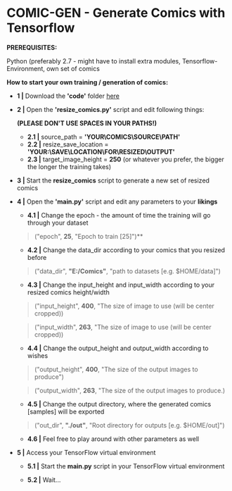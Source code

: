 # COMIC-GEN - Generate Comics with Tensorflow 

**PREREQUISITES:**

Python (preferably 2.7 - might have to install extra modules, Tensorflow-Environment, own set of comics

**How to start your own training / generation of comics:**

* **1 |** Download the **'code'** folder [here](https://github.com/ARGNZXT/comic-gen/releases/tag/v0.2-beta)

* **2 |** Open the **'resize_comics.py'** script and edit following things:

  **(PLEASE DON'T USE SPACES IN YOUR PATHS!)**

  * **2.1 |** source_path = **'YOUR\COMICS\SOURCE\PATH'**
  * **2.2 |** resize_save_location = **'YOUR:\\SAVE\\LOCATION\\FOR\\RESIZED\\OUTPUT'**
  * **2.3 |** target_image_height = **250** (or whatever you prefer, the bigger the longer the training takes)

* **3 |** Start the **resize_comics** script to generate a new set of resized comics

* **4 |** Open the **'main.py'** script and edit any parameters to your **likings**

  * **4.1  |** Change the epoch - the amount of time the training will go through your dataset
  
  > ("epoch", **25**, "Epoch to train [25]")** 
  
  * **4.2  |** Change the data_dir according to your comics that you resized before
  
  > ("data_dir", **"E:/Comics"**, "path to datasets [e.g. $HOME/data]")
  
  
  * **4.3  |** Change the input_height and input_width according to your resized comics height/width
  
  > ("input_height", **400**, "The size of image to use (will be center cropped))
  
  > ("input_width", **263**, "The size of image to use (will be center cropped))
  
   * **4.4  |** Change the output_height and output_width according to wishes
   
  > ("output_height", **400**, "The size of the output images to produce")
  
  > ("output_width", **263**, "The size of the output images to produce.)
                
   * **4.5  |** Change the output directory, where the generated comics [samples] will be exported  
                
  > ("out_dir", **"./out"**, "Root directory for outputs [e.g. $HOME/out]")
  
  * **4.6  |** Feel free to play around with other parameters as well


* **5 |** Access your TensorFlow virtual environment

   * **5.1  |** Start the **main.py** script in your TensorFlow virtual environment
   
   * **5.2  |** Wait...

